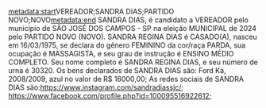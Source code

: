 <metadata:start>VEREADOR;SANDRA DIAS;PARTIDO NOVO;NOVO<metadata:end>
SANDRA DIAS, é candidato a VEREADOR pelo município de SÃO JOSÉ DOS CAMPOS - SP na eleição MUNICIPAL de 2024 pelo PARTIDO NOVO (NOVO). SANDRA REGINA DIAS é CASADO(A), nasceu em 16/03/1975, se declara do gênero FEMININO da cor/raça PARDA, sua ocupação é MASSAGISTA, e seu grau de instrução é ENSINO MÉDIO COMPLETO. Seu nome completo é SANDRA REGINA DIAS, e seu número de urna é 30320.
Os bens declarados de SANDRA DIAS são: Ford Ka, 2008/2009, azul no valor de R$ 16000,00; 
As redes sociais de SANDRA DIAS são:https://www.instagram.com/sandradiassjc/; https://www.facebook.com/profile.php?id=100095516922612;